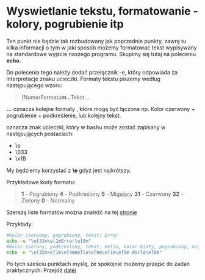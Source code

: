 # Wyswietlanie tekstu, formatowanie - kolory, pogrubienie itp
Ten punkt nie będzie tak rozbudowany jak poprzednie punkty, zawrę tu kilka informacji o tym w jaki sposób możemy formatować tekst wypisywany na standardowe wyjście naszego programu. Skupimy się tutaj na poleceniu **echo**.

Do polecenia tego należy dodać przełącznik -e, który odpowiada za interpretacje znaku ucieczki. Formaty tekstu piszemy według następującego wzoru:

><Esc>[NumerFormatu**m**...Tekst...

**...** oznacza kolejne formaty , które mogą być łączone np. Kolor czerwony + pogrubienie + podkreślenie, lub kolejny tekst.

**<Esc>** oznacza znak ucieczki, który w bashu może zostać zapisany w następujących postaciach:
- \e
- \033
- \x1B

My będziemy korzystać z **\e** gdyż jest najkrótszy.

Przykładowe kody formatu:

> **1** - Pogrubiony
> **4** - Podkreślony
> **5** - Migający
> **31** - Czerwony
> **32** - Zielony
> **0** - Normalny

Szerszą liste formatów można znaleźć na tej [stronie](https://misc.flogisoft.com/bash/tip_colors_and_formatting)

Przykłady:

```sh
#Kolor czerwony, pogrubiony, tekst: Error
echo -e "\e[31m\e[1mError\e[0m"
#Kolor zielony, podkreślony, tekst: Hello, kolor biały, pogrubiony, migający, tekst: World
echo -e "\e[32m\e[1m\e[4mHello\e[0m\e[1m\e[5m World\e[0m"
```

Po tych sześciu punktach myślę, że spokojnie możemy przejść do zadań praktycznych. Przejdź [dalej]()
